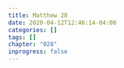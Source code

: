 ```yaml
---
title: Matthew 28
date: 2020-04-12T12:46:14-04:00
categories: []
tags: []
chapter: "028"
inprogress: false
---
```


